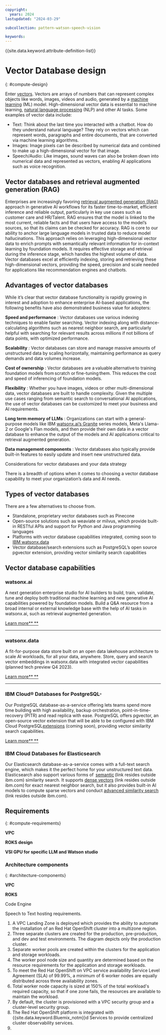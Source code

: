 ```yaml
---
copyright:
  years: 2024
lastupdated: "2024-03-29"

subcollection: pattern-watson-speech-vision

keywords:
---
```

{{site.data.keyword.attribute-definition-list}}

# Vector Database design

{: #compute-design}

Enter [vectors](https://www.ibm.com/docs/en/essl/7.1). Vectors are arrays of numbers that can represent complex objects like words, images, videos and audio, generated by a [machine learning](https://www.ibm.com/topics/machine-learning) (ML) model. High-dimensional vector data is essential to machine learning, [natural language processing](https://www.ibm.com/topics/natural-language-processing) (NLP) and other AI tasks. Some examples of vector data include:

* Text: Think about the last time you interacted with a chatbot. How do they understand natural language? They rely on vectors which can represent words, paragraphs and entire documents, that are converted via machine learning algorithms.
* Images: Image pixels can be described by numerical data and combined to make up a high-dimensional vector for that image.
* Speech/Audio: Like images, sound waves can also be broken down into numerical data and represented as vectors, enabling AI applications such as voice recognition.

## Vector databases and retrieval augmented generation (RAG)

Enterprises are increasingly favoring [retrieval augmented generation (RAG)](https://research.ibm.com/blog/retrieval-augmented-generation-RAG) approach in generative AI workflows for its faster time-to-market, efficient inference and reliable output, particularly in key use cases such as customer care and HR/Talent. RAG ensures that the model is linked to the most current, reliable facts and that users have access to the model’s sources, so that its claims can be checked for accuracy. RAG is core to our ability to anchor large language models in trusted data to reduce model hallucinations. This approach relies on leveraging high-dimensional vector data to enrich prompts with semantically relevant information for in-context learning by foundation models. It requires effective storage and retrieval during the inference stage, which handles the highest volume of data. Vector databases excel at efficiently indexing, storing and retrieving these high-dimensional vectors, providing the speed, precision and scale needed for applications like recommendation engines and chatbots.

## Advantages of vector databases

While it’s clear that vector database functionality is rapidly growing in interest and adoption to enhance enterprise AI-based applications, the following benefits have also demonstrated business value for adopters:

 **Speed and performance** : Vector databases use various indexing techniques to enable faster searching. Vector indexing along with distance-calculating algorithms such as nearest neighbor search, are particularly helpful with searching for relevant results across millions if not billions of data points, with optimized performance.

 **Scalability** : Vector databases can store and manage massive amounts of unstructured data by scaling horizontally, maintaining performance as query demands and data volumes increase.

 **Cost of ownership** : Vector databases are a valuable alternative to training foundation models from scratch or fine-tuning them. This reduces the cost and speed of inferencing of foundation models.

 **Flexibility** : Whether you have images, videos or other multi-dimensional data, vector databases are built to handle complexity. Given the multiple use cases ranging from semantic search to conversational AI applications, the use of vector databases can be customized to meet your business and AI requirements.

 **Long term memory of LLMs** : Organizations can start with a general-purpose models like IBM [watsonx.ai’s Granite](https://www.ibm.com/products/watsonx-ai/foundation-models) series models, Meta's Llama-2 or Google's Flan models, and then provide their own data in a vector database to enhance the output of the models and AI applications critical to retrieval augmented generation.

 **Data management components** : Vector databases also typically provide built-in features to easily update and insert new unstructured data.

[]()Considerations for vector databases and your data strategy

There is a breadth of options when it comes to choosing a vector database capability to meet your organization’s data and AI needs.

## Types of vector databases

There are a few alternatives to choose from.

* Standalone, proprietary vector databases such as Pinecone
* Open-source solutions such as weaviate or milvus, which provide built-in RESTful APIs and support for Python and Java programming languages
* Platforms with vector database capabilities integrated, coming soon to [IBM watsonx.data](https://www.ibm.com/products/watsonx-data)
* Vector database/search extensions such as PostgreSQL’s open source pgvector extension, providing vector similarity search capabilities

## Vector database capabilities

### watsonx.ai

A next generation enterprise studio for AI builders to build, train, validate, tune and deploy both traditional machine learning and new generative AI capabilities powered by foundation models. Build a Q&A resource from a broad internal or external knowledge base with the help of AI tasks in watsonx.ai, such as retrieval augmented generation.

[Learn more** **](https://www.ibm.com/products/watsonx-ai)

---

### watsonx.data

A fit-for-purpose data store built on an open data lakehouse architecture to scale AI workloads, for all your data, anywhere. Store, query and search vector embeddings in watsonx.data with integrated vector capabilities (planned tech preview Q4 2023).

[Learn more** **](https://www.ibm.com/products/watsonx-data)

---

### IBM Cloud® Databases for PostgreSQL-

Our PostgreSQL database-as-a-service offering lets teams spend more time building with high availability, backup orchestration, point-in-time-recovery (PITR) and read replica with ease. PostgreSQL offers pgvector, an open-source vector extension that will be able to be configured with IBM Cloud PostgreSQL[extensions](https://cloud.ibm.com/docs/databases-for-postgresql?topic=databases-for-postgresql-extensions#available-extensions) (coming soon), providing vector similarity search capabilities.

[Learn more** **](https://www.ibm.com/products/databases-for-postgresql)

### IBM Cloud Databases for Elasticsearch

Our Elasticsearch database-as-a-service comes with a full-text search engine, which makes it the perfect home for your unstructured text data. Elasticsearch also support various forms of  [semantic](https://www.elastic.co/guide/en/elasticsearch/reference/8.9/semantic-search.html) (link resides outside ibm.com) similarity search. It supports [dense vectors](https://www.elastic.co/guide/en/elasticsearch/reference/current/dense-vector.html) (link resides outside ibm.com) for exact nearest neighbor search, but it also provides built-in AI models to compute sparse vectors and conduct [advanced similarity search](https://www.elastic.co/guide/en/machine-learning/8.9/ml-nlp-elser.html) (link resides outside ibm.com).

[](https://www.ibm.com/products/databases-for-elasticsearch)

## Requirements

{: #compute-requirements}

**VPC**

**ROKS design**

**VSI GPU for specific LLM and Watson studio**

### Architecture components

{: #architecture-components}

**VPC**

**ROKS**

Code Engine

Speech to Text hosting requirements.

1. A VPC Landing Zone is deployed which provides the ability to automate the installation of an Red Hat OpenShift cluster into a multizone region.
2. Three separate clusters are created for the production, pre-production, and dev and test environments. The diagram depicts only the production cluster.
3. Separate worker pools are created within the clusters for the application and storage workloads.
4. The worker pool node size and quantity are determined based on the resource requirements for the application and storage workloads.
5. To meet the Red Hat OpenShift on VPC service availability Service Level Agreement (SLA) of 99.99%, a minimum of 6 worker nodes are equally distributed across three availability zones.
6. Total worker node capacity is sized at 150% of the total workload's required capacity, so that if one zone fails, the resources are available to maintain the workload.
7. By default, the cluster is provisioned with a VPC security group and a cluster-level security group.
8. The Red Hat OpenShift platform is integrated with {{site.data.keyword.Bluemix_notm}}d Services to provide centralized cluster observability services.
9.

